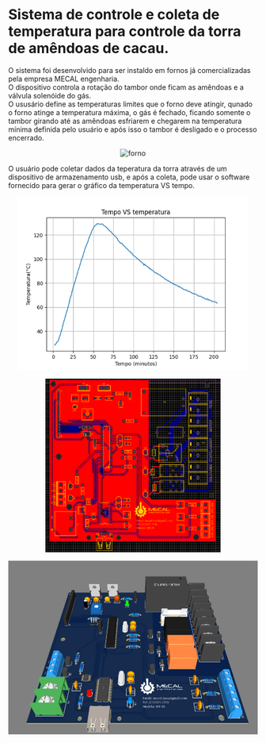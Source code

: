 # Sistema de controle e coleta de temperatura para controle da torra de amêndoas de cacau.
O sistema foi desenvolvido para ser instaldo em fornos já comercializadas pela empresa MECAL engenharia.<br>
O dispositivo controla a rotação do tambor onde ficam as amêndoas e a válvula solenóide do gás.<br>
O ususário define as temperaturas limites que o forno deve atingir, qunado o forno atinge a temperatura máxima, o gás é fechado, ficando somente o tambor girando até as amêndoas esfriarem e chegarem na temperatura mínima definida pelo usuário e após isso o tambor é desligado e o processo encerrado.<br>
<p align="center">
<img src="Imagens/forno.png" alt="forno" height="350" />
</p>
O usuário pode coletar dados da teperatura da torra através de um dispositivo de armazenamento usb, e após a coleta, pode usar o software fornecido para gerar o gráfico da temperatura VS tempo.
<p align="center">
<img src="Dados_Testes/Figure_1.png" alt="gráfico" height="350" />
</p>
<p align="center">
<img src="Imagens/pcb.png" alt="gráfico" height="350" />
</p>
<p align="center">
<img src="Imagens/placa_forno.png" alt="gráfico" height="350" />
</p>
